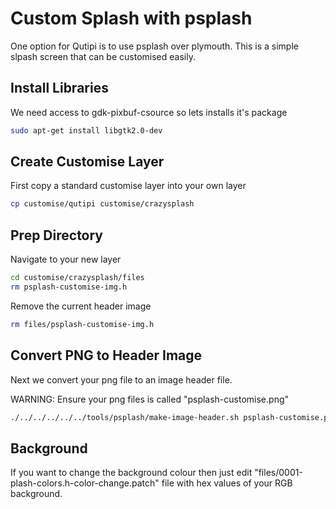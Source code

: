 # Custom Splash with psplash

One option for Qutipi is to use psplash over plymouth. This is a simple slpash screen that can be customised easily.

## Install Libraries

We need access to gdk-pixbuf-csource so lets installs it's package

```bash
sudo apt-get install libgtk2.0-dev
```

## Create Customise Layer

First copy a standard customise layer into your own layer

```bash
cp customise/qutipi customise/crazysplash
```

## Prep Directory

Navigate to your new layer

```bash
cd customise/crazysplash/files
rm psplash-customise-img.h
```

Remove the current header image

```bash
rm files/psplash-customise-img.h
```

## Convert PNG to Header Image

Next we convert your png file to an image header file.

WARNING: Ensure your png files is called "psplash-customise.png"

```bash
./../../../../../tools/psplash/make-image-header.sh psplash-customise.png POKY
```

## Background

If you want to change the background colour then just edit "files/0001-plash-colors.h-color-change.patch" file with hex values of your RGB background.

